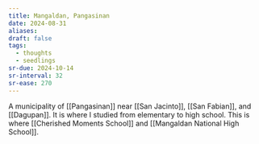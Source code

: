 ```yaml
---
title: Mangaldan, Pangasinan
date: 2024-08-31
aliases: 
draft: false
tags:
  - thoughts
  - seedlings
sr-due: 2024-10-14
sr-interval: 32
sr-ease: 270
---
```

A municipality of [[Pangasinan]] near [[San Jacinto]], [[San Fabian]], and [[Dagupan]]. It is where I studied from elementary to high school. This is where [[Cherished Moments School]] and [[Mangaldan National High School]].